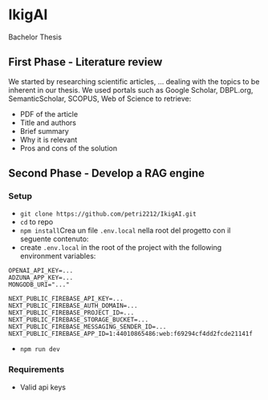 # IkigAI
Bachelor Thesis

## First Phase - Literature review 

We started by researching scientific articles, ... dealing with the topics to be inherent in our thesis.
We used portals such as Google Scholar, DBPL.org, SemanticScholar, SCOPUS, Web of Science to retrieve:
- PDF of the article
- Title and authors
- Brief summary
- Why it is relevant
- Pros and cons of the solution

## Second Phase - Develop a RAG engine

### Setup

- `git clone https://github.com/petri2212/IkigAI.git`
- `cd` to repo
- `npm install`Crea un file `.env.local` nella root del progetto con il seguente contenuto:
- create `.env.local` in the root of the project with the following environment variables:
```
OPENAI_API_KEY=...
ADZUNA_APP_KEY=...
MONGODB_URI="..."

NEXT_PUBLIC_FIREBASE_API_KEY=...
NEXT_PUBLIC_FIREBASE_AUTH_DOMAIN=...
NEXT_PUBLIC_FIREBASE_PROJECT_ID=...
NEXT_PUBLIC_FIREBASE_STORAGE_BUCKET=...
NEXT_PUBLIC_FIREBASE_MESSAGING_SENDER_ID=...
NEXT_PUBLIC_FIREBASE_APP_ID=1:44010865486:web:f69294cf4dd2fcde21141f
```
- `npm run dev`

### Requirements

- Valid api keys

